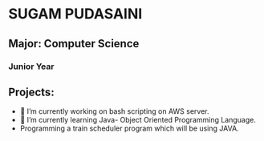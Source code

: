 # SUGAM PUDASAINI
## Major: Computer Science
### Junior Year

## Projects:

- 🔭 I’m currently working on bash scripting on AWS server.
- 🌱 I’m currently learning Java- Object Oriented Programming Language.
- Programming a train scheduler program which will be using JAVA.

